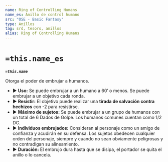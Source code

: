 ```yaml
---
name: Ring of Controlling Humans
name_es: Anillo de control humano
src: "OSE - Basic Fantasy"
type: Anillos
tag: srd, tesoro, anillos
alias: Ring of Controlling Humans
---
```

# `=this.name_es` 

**_`=this.name`_**

Otorga el poder de embrujar a humanos. 
- ▶ **Uso:** Se puede embrujar a un humano a 60’ o menos. Se puede embrujar a un objetivo cada ronda. 
- ▶ **Resistir:** El objetivo puede realizar una **tirada de salvación contra hechizos** con -2 para resistirse. 
- ▶ **Máximo de sujetos:** Se puede embrujar a un grupo de humanos con un total de 6 Dados de Golpe. Los humanos comunes cuentan como 1/2 DG. 
- ▶ **Individuos embrujados:** Consideran al personaje como un amigo de confianza y acudirán en su defensa. Los sujetos obedecen cualquier orden del personaje, siempre y cuando no sean obviamente peligrosas y no contradigan su alineamiento. 
- ▶ **Duración:** El embrujo dura hasta que se disipa, el portador se quita el anillo o lo cancela.

